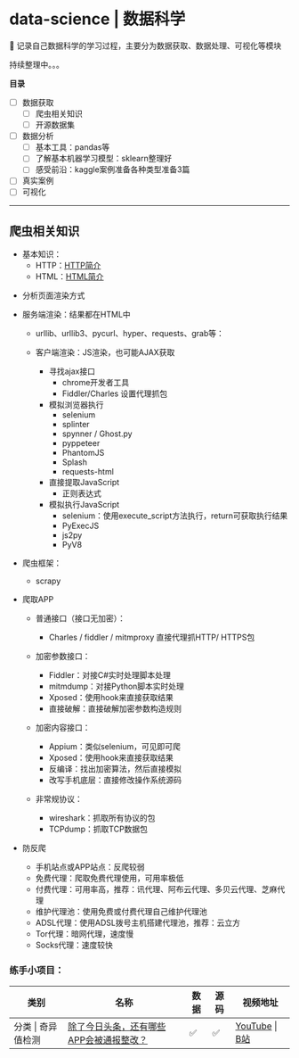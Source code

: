 # data-science | 数据科学

🙂 记录自己数据科学的学习过程，主要分为数据获取、数据处理、可视化等模块

持续整理中。。。

**目录**

- [ ] 数据获取
  - [ ] 爬虫相关知识
  - [ ] 开源数据集
- [ ] 数据分析
  - [ ] 基本工具：pandas等
  - [ ] 了解基本机器学习模型：sklearn整理好
  - [ ] 感受前沿：kaggle案例准备各种类型准备3篇
- [ ] 真实案例
- [ ] 可视化

------



## 爬虫相关知识

* 基本知识：
  * HTTP：[HTTP简介](./contents/0.basic/HTTP简介.md)
  * HTML：[HTML简介](./contents/0.basic/HTML简介.md)

- 分析页面渲染方式

- 服务端渲染：结果都在HTML中
  - urllib、urllib3、pycurl、hyper、requests、grab等：

  - 客户端渲染：JS渲染，也可能AJAX获取

    - 寻找ajax接口
      - chrome开发者工具
      - Fiddler/Charles 设置代理抓包
    - 模拟浏览器执行
      - selenium
      - splinter
      - spynner / Ghost.py
      - pyppeteer
      - PhantomJS
      - Splash
      - requests-html
    - 直接提取JavaScript
      - 正则表达式
    - 模拟执行JavaScript
      - selenium：使用execute_script方法执行，return可获取执行结果
      - PyExecJS
      - js2py
      - PyV8

- 爬虫框架：
  * scrapy

- 爬取APP

  - 普通接口（接口无加密）：
    - Charles / fiddler / mitmproxy 直接代理抓HTTP/ HTTPS包

  - 加密参数接口：

    - Fiddler：对接C#实时处理脚本处理
    - mitmdump：对接Python脚本实时处理
    - Xposed：使用hook来直接获取结果
    - 直接破解：直接破解加密参数构造规则

  - 加密内容接口：

    - Appium：类似selenium，可见即可爬
    - Xposed：使用hook来直接获取结果
    - 反编译：找出加密算法，然后直接模拟
    - 改写手机底层：直接修改操作系统源码

  - 非常规协议：

    - wireshark：抓取所有协议的包
    - TCPdump：抓取TCP数据包

- 防反爬

  - 手机站点或APP站点：反爬较弱
  - 免费代理：爬取免费代理使用，可用率极低
  - 付费代理：可用率高，推荐：讯代理、阿布云代理、多贝云代理、芝麻代理
  - 维护代理池：使用免费或付费代理自己维护代理池
  - ADSL代理：使用ADSL拨号主机搭建代理池，推荐：云立方
  - Tor代理：暗网代理，速度慢
  - Socks代理：速度较快



### 练手小项目：

| 类别               | 名称                                                         | 数据 | 源码 | 视频地址                                                     |
| ------------------ | ------------------------------------------------------------ | ---- | ---- | ------------------------------------------------------------ |
| 分类 \| 奇异值检测 | [除了今日头条，还有哪些APP会被通报整改？](./projects/android_malware_analysis) | ✅    | ✅    | [YouTube](https://www.youtube.com/watch?v=lqpObIe-sM8&t=9s) \| [B站](https://www.bilibili.com/video/BV1Wq4y1s7XU) |

